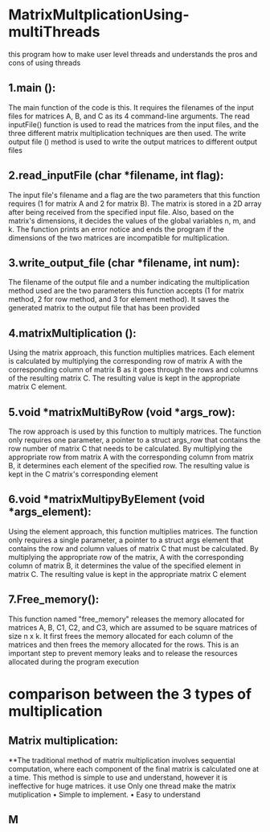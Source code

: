 # MatrixMultplicationUsing-multiThreads
this program how to make user level threads and understands the pros and cons of using threads  


## 1.main ():
The main function of the code is this. It requires the filenames of the input files for matrices A, B, and 
C as its 4 command-line arguments. The read inputFile() function is used to read the matrices from the input 
files, and the three different matrix multiplication techniques are then used. The write output file () method is 
used to write the output matrices to different output files


## 2.read_inputFile (char *filename, int flag):
The input file's filename and a flag are the two parameters that this function requires (1 for matrix A and 2 for matrix B). The matrix is stored in a 2D array after being received from the specified input file. Also, based on the matrix's dimensions, it decides the values of the global variables n, m, and k. The function prints an error notice and ends the program if the dimensions of the two matrices are incompatible for multiplication.


##  3.write_output_file (char *filename, int num):
The filename of the output file and a number indicating the multiplication method used are the two parameters this function accepts (1 for matrix method, 2 for row method, and 3 for element method). It saves the generated matrix to the output file that has been provided


## 4.matrixMultiplication ():
Using the matrix approach, this function multiplies matrices. Each element is calculated by multiplying the corresponding row of matrix A with the corresponding column of matrix B as it goes through the rows and columns of the resulting matrix C. The resulting value is kept in the appropriate matrix C element.


## 5.void *matrixMultiByRow (void *args_row): 
The row approach is used by this function to multiply matrices. The function only requires one parameter, a pointer to a struct args_row that contains the row number of matrix C that needs to be calculated. By multiplying the appropriate row from matrix A with the corresponding column from matrix B, it determines each element of the specified row. The resulting value is kept in the C matrix's corresponding element



## 6.void *matrixMultipyByElement (void *args_element): 
Using the element approach, this function multiplies matrices. The function only requires a single parameter, a pointer to a struct args element that contains the row and column values of matrix C that must be calculated. By multiplying the appropriate row of the matrix, A with the corresponding column of matrix B, it determines the value of the specified element in matrix C. The resulting value is kept in the appropriate matrix C element


## 7.Free_memory():
This function named "free_memory" releases the memory allocated for matrices A, B, C1, C2, and C3, which are assumed to be square matrices of size n x k. It first frees the memory allocated for each column of the matrices and then frees the memory allocated for the rows. This is an important step to prevent memory leaks and to release the resources allocated during the program execution


# comparison between the 3 types of multiplication

## Matrix multiplication:
**The traditional method of matrix multiplication involves sequential computation, where each component of the final matrix is calculated one at a time. This method is simple to use and understand, however it is ineffective for huge matrices. it use Only one thread make the matrix mutiplication • Simple to 
implement.
• Easy to understand
## M
